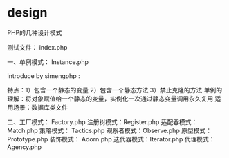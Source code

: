 # design
PHP的几种设计模式

测试文件：  index.php

一、单例模式：  Instance.php

introduce by simengphp :

特点：1）包含一个静态的变量
      2）包含一个静态方法
      3）禁止克隆的方法
单例的理解：将对象赋值给一个静态的变量，实例化一次通过静态变量调用永久复用
适用场景：数据库类文件

二、工厂模式：  Factory.php
注册树模式：Register.php
适配器模式：Match.php
策略模式：  Tactics.php
观察者模式：Observe.php
原型模式：  Prototype.php
装饰模式：  Adorn.php
迭代器模式：Iterator.php
代理模式：  Agency.php


